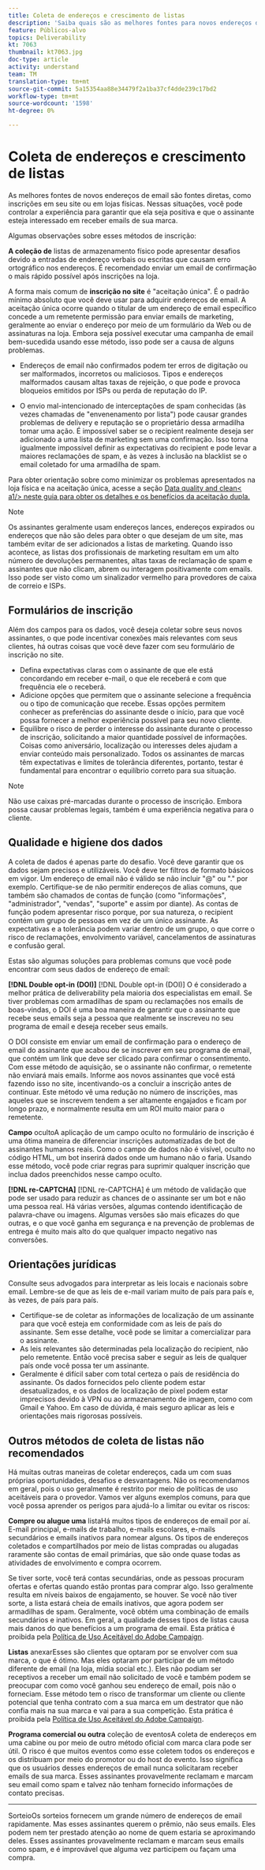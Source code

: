 ```yaml
---
title: Coleta de endereços e crescimento de listas
description: 'Saiba quais são as melhores fontes para novos endereços de email, como garantir alta qualidade dos dados e alinhamento às diretrizes legais. '
feature: Públicos-alvo
topics: Deliverability
kt: 7063
thumbnail: kt7063.jpg
doc-type: article
activity: understand
team: TM
translation-type: tm+mt
source-git-commit: 5a15354aa88e34479f2a1ba37cf4dde239c17bd2
workflow-type: tm+mt
source-wordcount: '1598'
ht-degree: 0%

---
```



# Coleta de endereços e crescimento de listas

As melhores fontes de novos endereços de email são fontes diretas, como inscrições em seu site ou em lojas físicas. Nessas situações, você pode controlar a experiência para garantir que ela seja positiva e que o assinante esteja interessado em receber emails de sua marca.

Algumas observações sobre esses métodos de inscrição:

**A coleção de** listas de armazenamento físico pode apresentar desafios devido a entradas de endereço verbais ou escritas que causam erro ortográfico nos endereços. É recomendado enviar um email de confirmação o mais rápido possível após inscrições na loja.

A forma mais comum de **inscrição no site** é &quot;aceitação única&quot;. É o padrão mínimo absoluto que você deve usar para adquirir endereços de email. A aceitação única ocorre quando o titular de um endereço de email específico concede a um remetente permissão para enviar emails de marketing, geralmente ao enviar o endereço por meio de um formulário da Web ou de assinaturas na loja. Embora seja possível executar uma campanha de email bem-sucedida usando esse método, isso pode ser a causa de alguns problemas.

* Endereços de email não confirmados podem ter erros de digitação ou ser malformados, incorretos ou maliciosos. Tipos e endereços malformados causam altas taxas de rejeição, o que pode e provoca bloqueios emitidos por ISPs ou perda de reputação do IP.

* O envio mal-intencionado de interceptações de spam conhecidas (às vezes chamadas de &quot;envenenamento por lista&quot;) pode causar grandes problemas de delivery e reputação se o proprietário dessa armadilha tomar uma ação. É impossível saber se o recipient realmente deseja ser adicionado a uma lista de marketing sem uma confirmação. Isso torna igualmente impossível definir as expectativas do recipient e pode levar a maiores reclamações de spam, e às vezes à inclusão na blacklist se o email coletado for uma armadilha de spam.

Para obter orientação sobre como minimizar os problemas apresentados na loja física e na aceitação única, acesse a seção [Data quality and clean&lt; a1/> neste guia para obter os detalhes e os benefícios da aceitação dupla.](#data-quality-and-hygiene)

>[!NOTE]
>
>Os assinantes geralmente usam endereços lances, endereços expirados ou endereços que não são deles para obter o que desejam de um site, mas também evitar de ser adicionados a listas de marketing. Quando isso acontece, as listas dos profissionais de marketing resultam em um alto número de devoluções permanentes, altas taxas de reclamação de spam e assinantes que não clicam, abrem ou interagem positivamente com emails. Isso pode ser visto como um sinalizador vermelho para provedores de caixa de correio e ISPs.

## Formulários de inscrição

Além dos campos para os dados, você deseja coletar sobre seus novos assinantes, o que pode incentivar conexões mais relevantes com seus clientes, há outras coisas que você deve fazer com seu formulário de inscrição no site.

* Defina expectativas claras com o assinante de que ele está concordando em receber e-mail, o que ele receberá e com que frequência ele o receberá.
* Adicione opções que permitem que o assinante selecione a frequência ou o tipo de comunicação que recebe. Essas opções permitem conhecer as preferências do assinante desde o início, para que você possa fornecer a melhor experiência possível para seu novo cliente.
* Equilibre o risco de perder o interesse do assinante durante o processo de inscrição, solicitando a maior quantidade possível de informações. Coisas como aniversário, localização ou interesses deles ajudam a enviar conteúdo mais personalizado. Todos os assinantes de marcas têm expectativas e limites de tolerância diferentes, portanto, testar é fundamental para encontrar o equilíbrio correto para sua situação.

>[!NOTE]
>
> Não use caixas pré-marcadas durante o processo de inscrição. Embora possa causar problemas legais, também é uma experiência negativa para o cliente.

## Qualidade e higiene dos dados

A coleta de dados é apenas parte do desafio. Você deve garantir que os dados sejam precisos e utilizáveis. Você deve ter filtros de formato básicos em vigor. Um endereço de email não é válido se não incluir &quot;@&quot; ou &quot;.&quot; por exemplo. Certifique-se de não permitir endereços de alias comuns, que também são chamados de contas de função (como &quot;informações&quot;, &quot;administrador&quot;, &quot;vendas&quot;, &quot;suporte&quot; e assim por diante). As contas de função podem apresentar risco porque, por sua natureza, o recipient contém um grupo de pessoas em vez de um único assinante. As expectativas e a tolerância podem variar dentro de um grupo, o que corre o risco de reclamações, envolvimento variável, cancelamentos de assinaturas e confusão geral.

Estas são algumas soluções para problemas comuns que você pode encontrar com seus dados de endereço de email:

**[!DNL Double opt-in (DOI)]**
[!DNL Double opt-in (DOI)] O é considerado a melhor prática de deliverability pela maioria dos especialistas em email. Se tiver problemas com armadilhas de spam ou reclamações nos emails de boas-vindas, o DOI é uma boa maneira de garantir que o assinante que recebe seus emails seja a pessoa que realmente se inscreveu no seu programa de email e deseja receber seus emails.

O DOI consiste em enviar um email de confirmação para o endereço de email do assinante que acabou de se inscrever em seu programa de email, que contém um link que deve ser clicado para confirmar o consentimento. Com esse método de aquisição, se o assinante não confirmar, o remetente não enviará mais emails. Informe aos novos assinantes que você está fazendo isso no site, incentivando-os a concluir a inscrição antes de continuar. Este método vê uma redução no número de inscrições, mas aqueles que se inscrevem tendem a ser altamente engajados e ficam por longo prazo, e normalmente resulta em um ROI muito maior para o remetente.

**Campo**
ocultoA aplicação de um campo oculto no formulário de inscrição é uma ótima maneira de diferenciar inscrições automatizadas de bot de assinantes humanos reais. Como o campo de dados não é visível, oculto no código HTML, um bot inserirá dados onde um humano não o faria. Usando esse método, você pode criar regras para suprimir qualquer inscrição que inclua dados preenchidos nesse campo oculto.

**[!DNL re-CAPTCHA]**
[!DNL re-CAPTCHA] é um método de validação que pode ser usado para reduzir as chances de o assinante ser um bot e não uma pessoa real. Há várias versões, algumas contendo identificação de palavra-chave ou imagens. Algumas versões são mais eficazes do que outras, e o que você ganha em segurança e na prevenção de problemas de entrega é muito mais alto do que qualquer impacto negativo nas conversões.

## Orientações jurídicas

Consulte seus advogados para interpretar as leis locais e nacionais sobre email. Lembre-se de que as leis de e-mail variam muito de país para país e, às vezes, de país para país.

* Certifique-se de coletar as informações de localização de um assinante para que você esteja em conformidade com as leis de país do assinante. Sem esse detalhe, você pode se limitar a comercializar para o assinante.
* As leis relevantes são determinadas pela localização do recipient, não pelo remetente. Então você precisa saber e seguir as leis de qualquer país onde você possa ter um assinante.
* Geralmente é difícil saber com total certeza o país de residência do assinante. Os dados fornecidos pelo cliente podem estar desatualizados, e os dados de localização de pixel podem estar imprecisos devido à VPN ou ao armazenamento de imagem, como com Gmail e Yahoo. Em caso de dúvida, é mais seguro aplicar as leis e orientações mais rigorosas possíveis.

## Outros métodos de coleta de listas não recomendados

Há muitas outras maneiras de coletar endereços, cada um com suas próprias oportunidades, desafios e desvantagens. Não os recomendamos em geral, pois o uso geralmente é restrito por meio de políticas de uso aceitáveis para o provedor. Vamos ver alguns exemplos comuns, para que você possa aprender os perigos para ajudá-lo a limitar ou evitar os riscos:

**Compre ou alugue uma**
listaHá muitos tipos de endereços de email por aí. E-mail principal, e-mails de trabalho, e-mails escolares, e-mails secundários e emails inativos para nomear alguns. Os tipos de endereços coletados e compartilhados por meio de listas compradas ou alugadas raramente são contas de email primárias, que são onde quase todas as atividades de envolvimento e compra ocorrem.

Se tiver sorte, você terá contas secundárias, onde as pessoas procuram ofertas e ofertas quando estão prontas para comprar algo. Isso geralmente resulta em níveis baixos de engajamento, se houver. Se você não tiver sorte, a lista estará cheia de emails inativos, que agora podem ser armadilhas de spam. Geralmente, você obtém uma combinação de emails secundários e inativos. Em geral, a qualidade desses tipos de listas causa mais danos do que benefícios a um programa de email. Esta prática é proibida pela [Política de Uso Aceitável do Adobe Campaign](https://www.adobe.com/legal/terms/aup.html).

**Listas**
anexarEsses são clientes que optaram por se envolver com sua marca, o que é ótimo. Mas eles optaram por participar de um método diferente de email (na loja, mídia social etc.). Eles não podiam ser receptivos a receber um email não solicitado de você e também podem se preocupar com como você ganhou seu endereço de email, pois não o forneciam. Esse método tem o risco de transformar um cliente ou cliente potencial que tenha contrato com a sua marca em um destrator que não confia mais na sua marca e vai para a sua competição. Esta prática é proibida pela [Política de Uso Aceitável do Adobe Campaign](https://www.adobe.com/legal/terms/aup.html).

**Programa comercial ou outra**
coleção de eventosA coleta de endereços em uma cabine ou por meio de outro método oficial com marca clara pode ser útil. O risco é que muitos eventos como esse coletem todos os endereços e os distribuam por meio do promotor ou do host do evento. Isso significa que os usuários desses endereços de email nunca solicitaram receber emails de sua marca. Esses assinantes provavelmente reclamam e marcam seu email como spam e talvez não tenham fornecido informações de contato precisas.

****
SorteioOs sorteios fornecem um grande número de endereços de email rapidamente. Mas esses assinantes querem o prêmio, não seus emails. Eles podem nem ter prestado atenção ao nome de quem estaria se aproximando deles. Esses assinantes provavelmente reclamam e marcam seus emails como spam, e é improvável que alguma vez participem ou façam uma compra.
